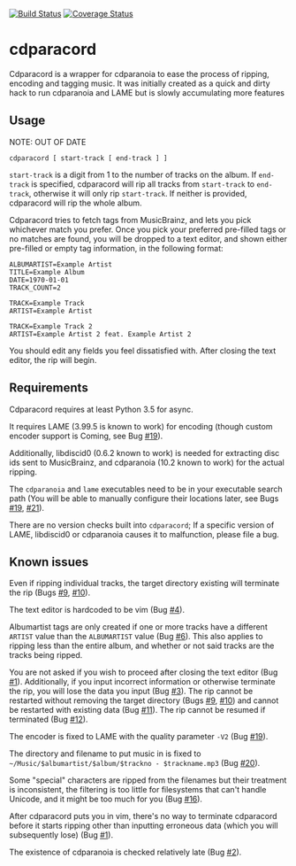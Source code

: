[![Build Status](https://travis-ci.org/fennekki/cdparacord.svg?branch=master)](https://travis-ci.org/fennekki/cdparacord)
[![Coverage Status](https://coveralls.io/repos/github/fennekki/cdparacord/badge.svg?branch=master)](https://coveralls.io/github/fennekki/cdparacord?branch=master)
# cdparacord

Cdparacord is a wrapper for cdparanoia to ease the process of ripping, encoding
and tagging music. It was initially created as a quick and dirty hack to run
cdparanoia and LAME but is slowly accumulating more features

## Usage

NOTE: OUT OF DATE

```
cdparacord [ start-track [ end-track ] ]
```

`start-track` is a digit from 1 to the number of tracks on the album. If
`end-track` is specified, cdparacord will rip all tracks from `start-track` to
`end-track`, otherwise it will only rip `start-track`. If neither is provided,
cdparacord will rip the whole album.

Cdparacord tries to fetch tags from MusicBrainz, and lets you pick whichever
match you prefer. Once you pick your preferred pre-filled tags or no matches
are found, you will be dropped to a text editor, and shown either pre-filled or
empty tag information, in the following format:

```
ALBUMARTIST=Example Artist
TITLE=Example Album
DATE=1970-01-01
TRACK_COUNT=2

TRACK=Example Track
ARTIST=Example Artist

TRACK=Example Track 2
ARTIST=Example Artist 2 feat. Example Artist 2
```

You should edit any fields you feel dissatisfied with. After closing the text
editor, the rip will begin.

## Requirements

Cdparacord requires at least Python 3.5 for async.

It requires LAME (3.99.5 is known to work) for encoding (though custom encoder
support is Coming, see Bug
[#19](https://github.com/fennekki/cdparacord/issues/19)).

Additionally, libdiscid0 (0.6.2 known to work) is needed for extracting disc
ids sent to MusicBrainz, and cdparanoia (10.2 known to work) for the actual
ripping.

The `cdparanoia` and `lame` executables need to be in your executable search
path (You will be able to manually configure their locations later, see Bugs
[#19](https://github.com/fennekki/cdparacord/issues/19),
[#21](https://github.com/fennekki/cdparacord/issues/21)).

There are no version checks built into `cdparacord`; If a specific version of
LAME, libdiscid0 or cdparanoia causes it to malfunction, please file a bug.

## Known issues

Even if ripping individual tracks, the target directory existing will terminate
the rip (Bugs [#9](https://github.com/fennekki/cdparacord/issues/9),
[#10](https://github.com/fennekki/cdparacord/issues/10)).

The text editor is hardcoded to be vim (Bug
[#4](https://github.com/fennekki/cdparacord/issues/4)).

Albumartist tags are only created if one or more tracks have a different
`ARTIST` value than the `ALBUMARTIST` value (Bug
[#6](https://github.com/fennekki/cdparacord/issues/6)). This also applies to
ripping less than the entire album, and whether or not said tracks are the
tracks being ripped.

You are not asked if you wish to proceed after closing the text editor (Bug
 [#1](https://github.com/fennekki/cdparacord/issues/1)). Additionally, if you
input incorrect information or otherwise terminate the rip, you will lose the
data you input (Bug [#3](https://github.com/fennekki/cdparacord/issues/3)). The
rip cannot be restarted without removing the target directory (Bugs
[#9](https://github.com/fennekki/cdparacord/issues/9),
[#10](https://github.com/fennekki/cdparacord/issues/10)) and cannot be
restarted with existing data (Bug
[#11](https://github.com/fennekki/cdparacord/issues/11)). The rip cannot be
resumed if terminated (Bug
[#12](https://github.com/fennekki/cdparacord/issues/12)).

The encoder is fixed to LAME with the quality parameter `-V2` (Bug
[#19](https://github.com/fennekki/cdparacord/issues/19)).

The directory and filename to put music in is fixed to
`~/Music/$albumartist/$album/$trackno - $trackname.mp3` (Bug
[#20](https://github.com/fennekki/cdparacord/issues/20)).

Some "special" characters are ripped from the filenames but their treatment is
inconsistent, the filtering is too little for filesystems that can't handle
Unicode, and it might be too much for you (Bug
[#16](https://github.com/fennekki/cdparacord/issues/16)).

After cdparacord puts you in vim, there's no way to terminate cdparacord before
it starts ripping other than inputting erroneous data (which you will
subsequently lose) (Bug [#1](https://github.com/fennekki/cdparacord/issues/1)).

The existence of cdparanoia is checked relatively late (Bug
[#2](https://github.com/fennekki/cdparacord/issues/2)).
